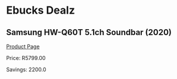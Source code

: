 
# Ebucks Dealz
## Samsung HW-Q60T 5.1ch Soundbar (2020)
[Product Page](https://www.ebucks.com/web/shop/productSelected.do?prodId=1065863126&catId=908607666)

Price: R5799.00

Savings: 2200.0


	